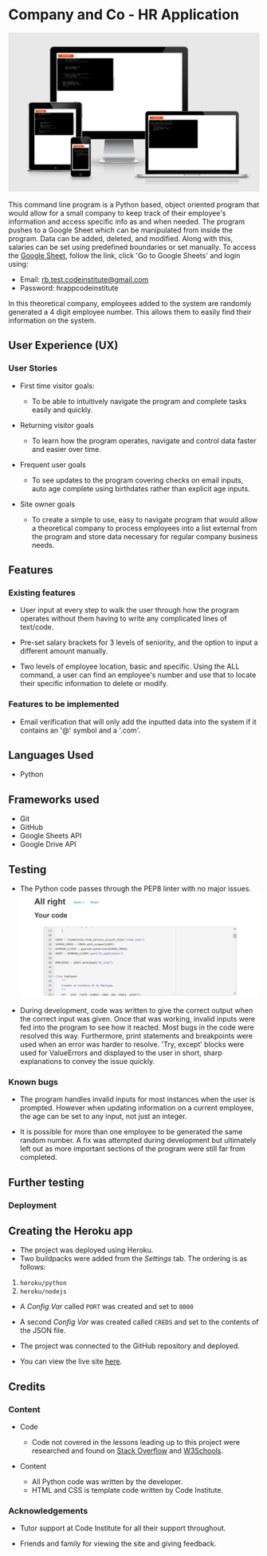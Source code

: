 # Company and Co - HR Application

![4 size view of the website's home page](assets/images/am-i-responsive.PNG)

This command line program is a Python based, object oriented program that would allow for a small company to keep track of their employee's information and access specific info as and when needed. The program pushes to a Google Sheet which can be manipulated from inside the program. Data can be added, deleted, and modified. Along with this, salaries can be set using predefined boundaries or set manually. To access the [Google Sheet](https://www.google.co.uk/sheets/about/), follow the link, click 'Go to Google Sheets' and login using:

  - Email: rb.test.codeinstitute@gmail.com
  - Password: hrappcodeinstitute

In this theoretical company, employees added to the system are randomly generated a 4 digit employee number. This allows them to easily find their information on the system.

## User Experience (UX)

### User Stories           
- First time visitor goals:
  - To be able to intuitively navigate the program and complete tasks easily and quickly.

- Returning visitor goals
  - To learn how the program operates, navigate and control data faster and easier over time.

- Frequent user goals
  - To see updates to the program covering checks on email inputs, auto age complete using birthdates rather than explicit age inputs.

- Site owner goals 
  - To create a simple to use, easy to navigate program that would allow a theoretical company to process employees into a list external from the program and store data necessary for regular company business needs.

## Features

### Existing features
- User input at every step to walk the user through how the program operates without them having to write any complicated lines of text/code.

- Pre-set salary brackets for 3 levels of seniority, and the option to input a different amount manually.

- Two levels of employee location, basic and specific. Using the ALL command, a user can find an employee's number and use that to locate their specific information to delete or modify.

### Features to be implemented 

- Email verification that will only add the inputted data into the system if it contains an '@' symbol and a '.com'.

## Languages Used

- Python

## Frameworks used

- Git
- GitHub
- Google Sheets API
- Google Drive API

## Testing

- The Python code passes through the PEP8 linter with no major issues.
     ![PEP8 Linter](assets/images/linter.PNG) 

- During development, code was written to give the correct output when the correct input was given. Once that was working, invalid inputs were fed into the program to see how it reacted. Most bugs in the code were resolved this way. Furthermore, print statements and breakpoints were used when an error was harder to resolve. 'Try, except' blocks were used for ValueErrors and displayed to the user in short, sharp explanations to convey the issue quickly.

### Known bugs
- The program handles invalid inputs for most instances when the user is prompted. However when updating information on a current employee, the age can be set to any input, not just an integer.

- It is possible for more than one employee to be generated the same random number. A fix was attempted during development but ultimately left out as more important sections of the program were still far from completed.

## Further testing

### Deployment 
## Creating the Heroku app

- The project was deployed using Heroku.
- Two buildpacks were added from the _Settings_ tab. The ordering is as follows:

1. `heroku/python`
2. `heroku/nodejs`

- A _Config Var_ called `PORT` was created and set to `8000`
- A second _Config Var_ was created called `CREDS` and set to the contents of the JSON file.

- The project was connected to the GitHub repository and deployed.
<!-- Deployment taken from Code Institute Python template. -->

- You can view the live site [here](https://company-hr-application.herokuapp.com/).

## Credits 

### Content
- Code
  - Code not covered in the lessons leading up to this project were researched and found on [Stack Overflow](https://stackoverflow.com/) and [W3Schools](https://www.w3schools.com/tags/default.asp).

- Content
  - All Python code was written by the developer.
  - HTML and CSS is template code written by Code Institute.

### Acknowledgements
    
- Tutor support at Code Institute for all their support throughout.

- Friends and family for viewing the site and giving feedback.